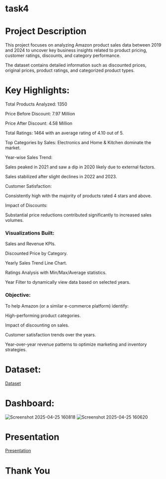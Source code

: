 # task4
# Project Description
This project focuses on analyzing Amazon product sales data between 2019 and 2024 to uncover key business insights related to product pricing, customer ratings, discounts, and category performance.

The dataset contains detailed information such as discounted prices, original prices, product ratings, and categorized product types.

# Key Highlights:
Total Products Analyzed: 1350

Price Before Discount: 7.97 Million

Price After Discount: 4.58 Million

Total Ratings: 1464 with an average rating of 4.10 out of 5.

Top Categories by Sales: Electronics and Home & Kitchen dominate the market.

Year-wise Sales Trend:

Sales peaked in 2021 and saw a dip in 2020 likely due to external factors.

Sales stabilized after slight declines in 2022 and 2023.

Customer Satisfaction:

Consistently high with the majority of products rated 4 stars and above.

Impact of Discounts:

Substantial price reductions contributed significantly to increased sales volumes.

### Visualizations Built:

Sales and Revenue KPIs.

Discounted Price by Category.

Yearly Sales Trend Line Chart.

Ratings Analysis with Min/Max/Average statistics.

Year Filter to dynamically view data based on selected years.

### Objective:
To help Amazon (or a similar e-commerce platform) identify:

High-performing product categories.

Impact of discounting on sales.

Customer satisfaction trends over the years.

Year-over-year revenue patterns to optimize marketing and inventory strategies.

# Dataset:
<a href="https://github.com/Bhumika-sharma12/task4/blob/main/sales_dataset.csv">Dataset</a>

# Dashboard:
![Screenshot 2025-04-25 160818](https://github.com/user-attachments/assets/c4268e09-9bdf-4a03-8fd3-719e5962ebdc)
![Screenshot 2025-04-25 160620](https://github.com/user-attachments/assets/da093251-9e51-4fe3-b996-49644b8c75f8)

# Presentation
<a href="https://github.com/Bhumika-sharma12/task4/blob/main/Sales_analysis_presentation_task4.pdf"> Presentation </a>

# Thank You
